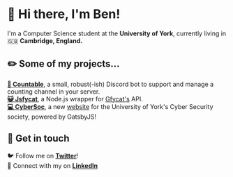# 👋 Hi there, I'm Ben! 

I'm a Computer Science student at the **University of York**, currently living in 🇬🇧 **Cambridge, England.**

## ✏️ Some of my projects...
[**🤖 Countable**](https://github.com/silverben10/countable), a small, robust(-ish) Discord bot to support and manage a counting channel in your server.  
[**😺 Jsfycat**](https://github.com/silverben10/jsfycat), a Node.js wrapper for [Gfycat's](https://gfycat.com) API.  
[**💻 CyberSoc**](https://github.com/CyberSocYork/cybersocyork.github.io), a new [website](https://cybersoc.co.uk) for the University of York's Cyber Security society, powered by GatsbyJS!

## 💬 Get in touch
🐦 Follow me on [**Twitter**](https://twitter.com/bensilverman_)!  
🔗 Connect with my on [**LinkedIn**](https://www.linkedin.com/in/ben-silverman/)
